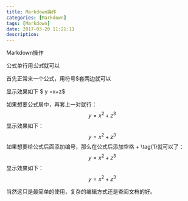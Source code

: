 ```yaml
---
title: Markdown操作
categories: [Markdown]
tags: [Markdown]
date: 2017-03-20 11:21:11
description:
---
```


Markdown操作

公式单行用$公式$就可以

首先正常来一个公式，用符号$套两边就可以

显示效果如下 $ y =x+z$

如果想要公式居中，再套上一对就行：$$y = x^2 + z^3$$
显示效果如下：
$$
y = x^2 + z^3
$$
如果想要给公式后面添加编号，那么在公式后添加空格 + \tag{1}就可以了：
$$y = x^2 + z^3 \tag{1}$$
显示效果如下：
$$
y = x^2 + z^3 \tag{1}
$$

当然这只是最简单的使用，复杂的编辑方式还是查阅文档的好。
